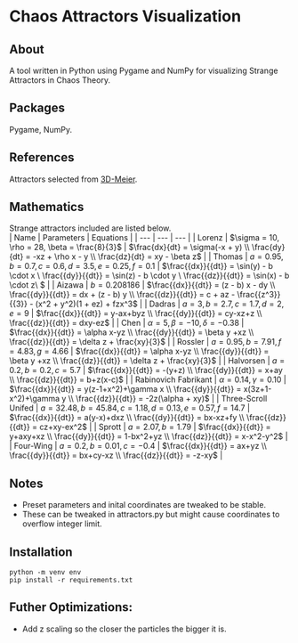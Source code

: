 # Chaos Attractors Visualization

## About
A tool written in Python using Pygame and NumPy for visualizing Strange Attractors in Chaos Theory.

## Packages
Pygame, NumPy.

## References
Attractors selected from [3D-Meier](http://www.3d-meier.de/tut19/Seite0.html).

## Mathematics
Strange attractors included are listed below.  
| Name | Parameters | Equations | 
| --- | --- | --- |
| Lorenz | $\sigma = 10, \rho = 28, \beta = \frac{8}{3}$ | $\frac{dx}{dt} = \sigma(-x + y) \\ \frac{dy}{dt} = -xz + \rho x - y \\ \frac{dz}{dt} = xy - \beta z$ | 
| Thomas | $a = 0.95, b = 0.7, c = 0.6, d = 3.5, e = 0.25, f = 0.1$ | $\frac{{dx}}{{dt}} = \sin(y) - b \cdot x \\ \frac{{dy}}{{dt}} = \sin(z) - b \cdot y \\ \frac{{dz}}{{dt}} = \sin(x) - b \cdot z\ $ |
| Aizawa | $b = 0.208186$ | $\frac{{dx}}{{dt}} = (z - b) x - dy \\ \frac{{dy}}{{dt}} = dx + (z - b) y \\ \frac{{dz}}{{dt}} = c + az - \frac{{z^3}}{{3}} - (x^2 + y^2)(1 + ez) + fzx^3$ |
| Dadras | $a = 3, b = 2.7, c = 1.7, d = 2, e = 9$ | $\frac{{dx}}{{dt}} = y-ax+byz \\ \frac{{dy}}{{dt}} = cy-xz+z \\ \frac{{dz}}{{dt}} = dxy-ez$ |
| Chen | $\alpha = 5, \beta = -10, \delta=-0.38$ | $\frac{{dx}}{{dt}} = \alpha x-yz \\ \frac{{dy}}{{dt}} = \beta y +xz \\ \frac{{dz}}{{dt}} = \delta z + \frac{xy}{3}$ |
| Rossler | $a=0.95, b=7.91,f=4.83,g=4.66$ | $\frac{{dx}}{{dt}} = \alpha x-yz \\ \frac{{dy}}{{dt}} = \beta y +xz \\ \frac{{dz}}{{dt}} = \delta z + \frac{xy}{3}$ |
| Halvorsen | $a=0.2, b=0.2, c=5.7$ | $\frac{{dx}}{{dt}} = -(y+z) \\ \frac{{dy}}{{dt}} = x+ay \\ \frac{{dz}}{{dt}} = b+z(x-c)$ |
| Rabinovich Fabrikant | $\alpha = 0.14,\gamma=0.10$ | $\frac{{dx}}{{dt}} = y(z-1+x^2)+\gamma x \\ \frac{{dy}}{{dt}} = x(3z+1-x^2)+\gamma y \\ \frac{{dz}}{{dt}} = -2z(\alpha + xy)$ |
| Three-Scroll Unifed | $a=32.48,b=45.84,c=1.18,d=0.13,e=0.57,f=14.7$ | $\frac{{dx}}{{dt}} = a(y-x)+dxz \\ \frac{{dy}}{{dt}} = bx-xz+fy \\ \frac{{dz}}{{dt}} = cz+xy-ex^2$ |
| Sprott | $a=2.07,b=1.79$ | $\frac{{dx}}{{dt}} = y+axy+xz \\ \frac{{dy}}{{dt}} = 1-bx^2+yz \\ \frac{{dz}}{{dt}} = x-x^2-y^2$ |
| Four-Wing | $a=0.2, b=0.01, c=-0.4$ | $\frac{{dx}}{{dt}} = ax+yz \\ \frac{{dy}}{{dt}} = bx+cy-xz \\ \frac{{dz}}{{dt}} = -z-xy$ |

## Notes
- Preset parameters and inital coordinates are tweaked to be stable.
- These can be tweaked in attractors.py but might cause coordinates to overflow integer limit.

## Installation
```
python -m venv env
pip install -r requirements.txt
```  
## Futher Optimizations:
- Add z scaling so the closer the particles the bigger it is.